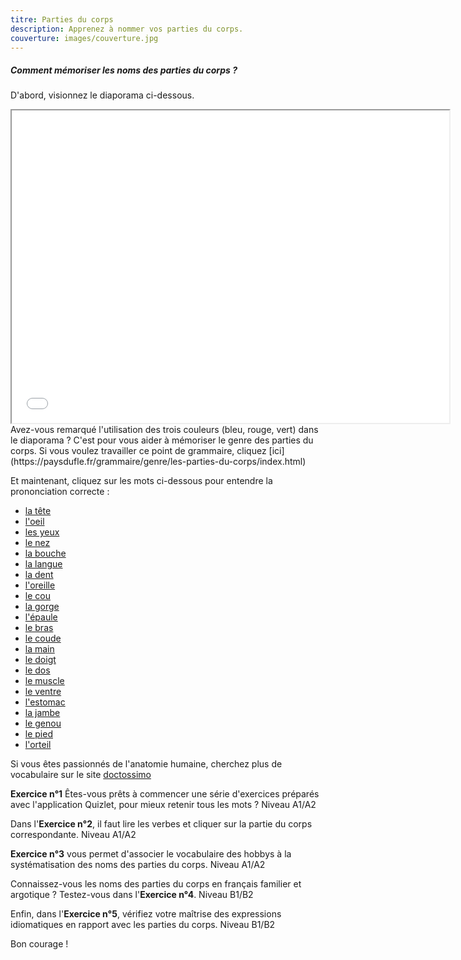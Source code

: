 ```yaml
---
titre: Parties du corps
description: Apprenez à nommer vos parties du corps.
couverture: images/couverture.jpg
---
```


##### Comment mémoriser les noms des parties du corps ?

D'abord, visionnez le diaporama ci-dessous.

<div class="embed-responsive embed-responsive-16by9">
    <iframe loading="lazy" src = "/ViewerJS/#../pdf/parties_du_corps_A1_A2.pdf" width='700' height='500' allowfullscreen webkitallowfullscreen></iframe>
</div>
Avez-vous remarqué l'utilisation des trois couleurs (bleu, rouge, vert) dans le diaporama ? C'est pour vous aider à mémoriser le genre des parties du corps. Si vous voulez travailler ce point de grammaire, cliquez [ici](https://paysdufle.fr/grammaire/genre/les-parties-du-corps/index.html) 

Et maintenant, cliquez sur les mots ci-dessous pour entendre la prononciation correcte :

<ul>
    <li><a href="#" class="tts-content">la tête</a></li>
    <li><a href="#" class="tts-content">l'oeil</a></li>
    <li><a href="#" class="tts-content">les yeux</a></li>
    <li><a href="#" class="tts-content">le nez</a></li>
    <li><a href="#" class="tts-content">la bouche</a></li>
    <li><a href="#" class="tts-content">la langue</a></li>
    <li><a href="#" class="tts-content">la dent</a></li>
    <li><a href="#" class="tts-content">l'oreille</a></li>
    <li><a href="#" class="tts-content">le cou</a></li>
    <li><a href="#" class="tts-content">la gorge</a></li>
    <li><a href="#" class="tts-content">l'épaule</a></li>
    <li><a href="#" class="tts-content">le bras</a></li>
    <li><a href="#" class="tts-content">le coude</a></li>
    <li><a href="#" class="tts-content">la main</a></li>
    <li><a href="#" class="tts-content">le doigt</a></li>
    <li><a href="#" class="tts-content">le dos</a></li>
    <li><a href="#" class="tts-content">le muscle</a></li>
    <li><a href="#" class="tts-content">le ventre</a></li>
    <li><a href="#" class="tts-content">l'estomac</a></li>
    <li><a href="#" class="tts-content">la jambe</a></li>
    <li><a href="#" class="tts-content">le genou</a></li>
    <li><a href="#" class="tts-content">le pied</a></li>
    <li><a href="#" class="tts-content">l'orteil</a></li>
</ul>

Si vous êtes passionnés de l'anatomie humaine, cherchez plus de vocabulaire sur le site [doctossimo](https://www.doctissimo.fr/html/sante/atlas/niv2/anatomie-externe.htm)

**Exercice n°1** 
Êtes-vous prêts à commencer une série d'exercices préparés avec l'application Quizlet, pour mieux retenir tous les mots ? Niveau A1/A2

Dans l'**Exercice n°2**, il faut lire les verbes et cliquer sur la partie du corps correspondante. Niveau A1/A2

**Exercice n°3** vous permet d'associer le vocabulaire des hobbys à la systématisation des noms des parties du corps. Niveau A1/A2

Connaissez-vous les noms des parties du corps en français familier et argotique ? Testez-vous dans l'**Exercice n°4**. Niveau B1/B2

Enfin, dans l'**Exercice n°5**, vérifiez votre maîtrise des expressions idiomatiques en rapport avec les parties du corps. Niveau B1/B2 

Bon courage ! 